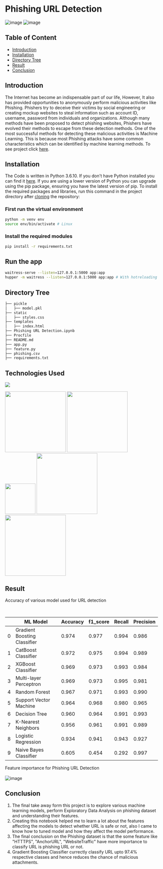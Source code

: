 # Phishing URL Detection

![image](https://github.com/narayan954/Phishing-URL-Detection/assets/77617189/f4115e7b-d9d4-411d-b769-56992a623400)
![image](https://user-images.githubusercontent.com/79131292/144742785-d183f50a-52d6-4296-a43a-90a1ee3502d8.png)

## Table of Content

- [Introduction](#introduction)
- [Installation](#installation)
- [Directory Tree](#directory-tree)
- [Result](#result)
- [Conclusion](#conclusion)

## Introduction

The Internet has become an indispensable part of our life, However, It also has provided opportunities to anonymously perform malicious activities like Phishing. Phishers try to deceive their victims by social engineering or creating mockup websites to steal information such as account ID, username, password from individuals and organizations. Although many methods have been proposed to detect phishing websites, Phishers have evolved their methods to escape from these detection methods. One of the most successful methods for detecting these malicious activities is Machine Learning. This is because most Phishing attacks have some common characteristics which can be identified by machine learning methods. To see project click [here]("/").

## Installation

The Code is written in Python 3.6.10. If you don't have Python installed you can find it [here](https://www.python.org/downloads/). If you are using a lower version of Python you can upgrade using the pip package, ensuring you have the latest version of pip. To install the required packages and libraries, run this command in the project directory after [cloning](https://www.howtogeek.com/451360/how-to-clone-a-github-repository/) the repository:

### First run the virtual environment

```sh
python -m venv env
source env/bin/activate # Linux
```

### Install the required modules

```sh
pip install -r requirements.txt
```

## Run the app

```sh
waitress-serve --listen=127.0.0.1:5000 app:app
hupper -m waitress --listen=127.0.0.1:5000 app:app # With hotreloading
```

## Directory Tree

```sh
├── pickle
│   ├── model.pkl
├── static
│   ├── styles.css
├── templates
│   ├── index.html
├── Phishing URL Detection.ipynb
├── Procfile
├── README.md
├── app.py
├── feature.py
├── phishing.csv
├── requirements.txt
```

## Technologies Used

![](https://forthebadge.com/images/badges/made-with-python.svg)

[<img target="_blank" src="https://upload.wikimedia.org/wikipedia/commons/3/31/NumPy_logo_2020.svg" width=200>](https://numpy.org/doc/) [<img target="_blank" src="https://upload.wikimedia.org/wikipedia/commons/e/ed/Pandas_logo.svg" width=200>](https://pandas.pydata.org/pandas-docs/stable/reference/api/pandas.DataFrame.html)
[<img target="_blank" src="https://upload.wikimedia.org/wikipedia/commons/8/84/Matplotlib_icon.svg" width=100>](https://matplotlib.org/)
[<img target="_blank" src="https://scikit-learn.org/stable/_static/scikit-learn-logo-small.png" width=200>](https://scikit-learn.org/stable/)
[<img target="_blank" src="https://encrypted-tbn0.gstatic.com/images?q=tbn:ANd9GcScq-xocLctL07Jy0tpR_p9w0Q42_rK1aAkNfW6sm3ucjFKWML39aaJPgdhadyCnEiK7vw&usqp=CAU" width=200>](https://flask.palletsprojects.com/en/2.0.x/)

## Result

Accuracy of various model used for URL detection
<br>

<br>

|     | ML Model                     | Accuracy | f1_score | Recall | Precision |
| --- | ---------------------------- | -------- | -------- | ------ | --------- |
| 0   | Gradient Boosting Classifier | 0.974    | 0.977    | 0.994  | 0.986     |
| 1   | CatBoost Classifier          | 0.972    | 0.975    | 0.994  | 0.989     |
| 2   | XGBoost Classifier           | 0.969    | 0.973    | 0.993  | 0.984     |
| 3   | Multi-layer Perceptron       | 0.969    | 0.973    | 0.995  | 0.981     |
| 4   | Random Forest                | 0.967    | 0.971    | 0.993  | 0.990     |
| 5   | Support Vector Machine       | 0.964    | 0.968    | 0.980  | 0.965     |
| 6   | Decision Tree                | 0.960    | 0.964    | 0.991  | 0.993     |
| 7   | K-Nearest Neighbors          | 0.956    | 0.961    | 0.991  | 0.989     |
| 8   | Logistic Regression          | 0.934    | 0.941    | 0.943  | 0.927     |
| 9   | Naive Bayes Classifier       | 0.605    | 0.454    | 0.292  | 0.997     |

Feature importance for Phishing URL Detection
<br><br>
![image](https://user-images.githubusercontent.com/79131292/144603941-19044aae-7d7b-4e9a-88a8-6adfd8626f77.png)

## Conclusion

1. The final take away form this project is to explore various machine learning models, perform Exploratory Data Analysis on phishing dataset and understanding their features.
2. Creating this notebook helped me to learn a lot about the features affecting the models to detect whether URL is safe or not, also I came to know how to tuned model and how they affect the model performance.
3. The final conclusion on the Phishing dataset is that the some feature like "HTTTPS", "AnchorURL", "WebsiteTraffic" have more importance to classify URL is phishing URL or not.
4. Gradient Boosting Classifier currectly classify URL upto 97.4% respective classes and hence reduces the chance of malicious attachments.
